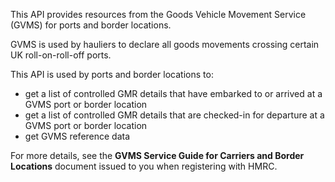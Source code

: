 This API provides resources from the Goods Vehicle Movement Service (GVMS) for ports and border locations.

GVMS is used by hauliers to declare all goods movements crossing certain UK roll-on-roll-off ports.

This API is used by ports and border locations to:

* get a list of controlled GMR details that have embarked to or arrived at a GVMS port or border location
* get a list of controlled GMR details that are checked-in for departure at a GVMS port or border location
* get GVMS reference data 


For more details, see the **GVMS Service Guide for Carriers and Border Locations** document issued to you when registering with HMRC.